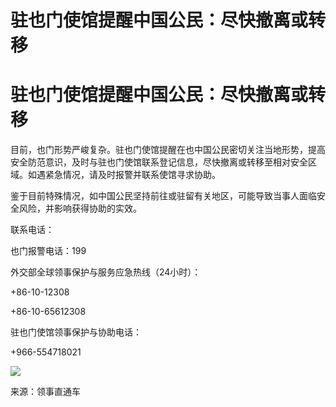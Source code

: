 # 驻也门使馆提醒中国公民：尽快撤离或转移

# 驻也门使馆提醒中国公民：尽快撤离或转移

目前，也门形势严峻复杂。驻也门使馆提醒在也中国公民密切关注当地形势，提高安全防范意识，及时与驻也门使馆联系登记信息，尽快撤离或转移至相对安全区域。如遇紧急情况，请及时报警并联系使馆寻求协助。

鉴于目前特殊情况，如中国公民坚持前往或驻留有关地区，可能导致当事人面临安全风险，并影响获得协助的实效。

联系电话：

也门报警电话：199

外交部全球领事保护与服务应急热线（24小时）：

+86-10-12308

+86-10-65612308

驻也门使馆领事保护与协助电话：

+966-554718021

![](https://inews.gtimg.com/om_bt/OaSYbrSN7w3Nx9RGkXzE9RxdUfFeFUIohnSTEAgPYhT1MAA/1000)

来源：领事直通车

